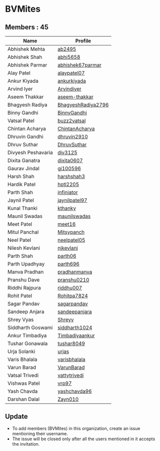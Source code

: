 BVMites
=======


Members : 45
------------


| Name                | Profile                                                     |
| ------------------- | ----------------------------------------------------------- |
| Abhishek Mehta      | [ab2495](https://github.com/ab2495)                         |
| Abhishek Shah       | [abhi5658](https://github.com/abhi5658)                     |
| Abhishek Parmar     | [abhishek67parmar](https://github.com/abhishek67parmar)     |
| Alay Patel          | [alaypatel07](https://github.com/alaypatel07)               |
| Ankur Kiyada        | [ankurkiyada](https://github.com/ankurkiyada)               |
| Arvind Iyer         | [Arvindiyer](https://github.com/arvindiyer)                 |
| Aseem Thakkar       | [aseem-thakkar](https://github.com/aseem-thakkar)           |
| Bhagyesh Radiya     | [BhagyeshRadiya2796](https://github.com/BhagyeshRadiya2796) |
| Binny Gandhi        | [BinnyGandhi](https://github.com/BinnyGandhi)               |
| Vatsal Patel        | [buzz2vatsal](https://github.com/buzz2vatsal)               |
| Chintan Acharya     | [ChintanAcharya](https://github.com/ChintanAcharya)         |
| Dhruvin Gandhi      | [dhruvin2910](https://github.com/dhruvin2910)               |
| Dhruv Suthar        | [DhruvSuthar](https://github.com/DhruvSuthar)               |
| Divyesh Peshavaria  | [div3125](https://github.com/div3125)                       |
| Dixita Ganatra      | [dixita0607](https://github.com/dixita0607)                 |
| Gaurav Jindal       | [gj100596](https://github.com/gj100596)                     |
| Harsh Shah          | [harshshah3](https://github.com/harshshah3)                 |
| Hardik Patel        | [hptl2205](https://github.com/hptl2205)                     |
| Parth Shah          | [infiniator](https://github.com/infiniator)                 |
| Jaynil Patel        | [jaynilpatel97](https://github.com/jaynilpatel97)           |
| Kunal Thanki        | [kthanky](https://github.com/kthanky)                       |
| Maunil Swadas       | [maunilswadas](https://github.com/maunilswadas)             |
| Meet Patel          | [meet16](https://github.com/meet16)                         |
| Mitul Panchal       | [Mitsypanch](https://github.com/Mitsypanch)                 |
| Neel Patel          | [neelpatel05](https://github.com/neelpatel05)               |
| Nilesh Kevlani      | [njkevlani](https://github.com/njkevlani)                   |
| Parth Shah          | [parth06](https://github.com/parth06)                       |
| Parth Upadhyay      | [parth696](https://github.com/parth696)                     |
| Manva Pradhan       | [pradhanmanva](https://github.com/pradhanmanva)             |
| Pranshu Dave        | [pranshu0210](https://github.com/pranshu0210)               |
| Riddhi Rajpura      | [riddhu007](https://github.com/riddhu007)                   |
| Rohit Patel         | [Rohitpa7824](https://github.com/Rohitpa7824)               |
| Sagar Pandav        | [sagarpandav](https://github.com/sagarpandav)               |
| Sandeep Anjara      | [sandeepanjara](https://github.com/sandeepanjara)           |
| Shrey Vyas          | [Shreyv](https://github.com/Shreyv)                         |
| Siddharth Goswami   | [siddharth1024](https://github.com/siddharth1024)           |
| Ankur Timbadiya     | [Timbadiyaankur](https://github.com/Timbadiyaankur)         |
| Tushar Gonawala     | [tushar8049](https://github.com/tushar8049)                 |
| Urja Solanki        | [urjas](https://github.com/urjas)                           |
| Varis Bhalala       | [varisbhalala](https://github.com/varisbhalala)             |
| Varun Barad         | [VarunBarad](https://github.com/VarunBarad)                 |
| Vatsal Trivedi      | [vattytrivedi](https://github.com/vattytrivedi)             |
| Vishwas Patel       | [vrp97](https://github.com/vrp97)                           |
| Yash Chavda         | [yashchavda96](https://github.com/yashchavda96)             |
| Darshan Dalal       | [Zayn010](https://github.com/Zayn010)                       |


Update
------

- To add members (BVMites) in this organization, create an issue mentioning their username.
- The issue will be closed only after all the users mentioned in it accepts the invitation.
